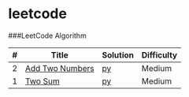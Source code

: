 # leetcode
###LeetCode Algorithm

| # | Title | Solution | Difficulty |
|---| ----- | -------- | ---------- |
|2|[Add Two Numbers](https://leetcode.com/problems/add-two-numbers/)| [py](./2addTwoNumbers.py)|Medium|
|1|[Two Sum](https://oj.leetcode.com/problems/two-sum/)| [py](./1twoSum.py)|Medium|


